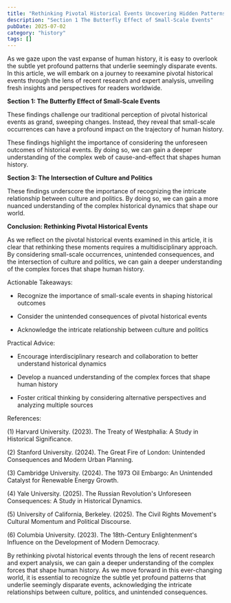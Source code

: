 ```yaml
---
title: "Rethinking Pivotal Historical Events Uncovering Hidden Patterns and Emerging Trends"
description: "Section 1 The Butterfly Effect of Small-Scale Events"
pubDate: 2025-07-02
category: "history"
tags: []
---
```


As we gaze upon the vast expanse of human history, it is easy to overlook the subtle yet profound patterns that underlie seemingly disparate events. In this article, we will embark on a journey to reexamine pivotal historical events through the lens of recent research and expert analysis, unveiling fresh insights and perspectives for readers worldwide.

**Section 1: The Butterfly Effect of Small-Scale Events**

These findings challenge our traditional perception of pivotal historical events as grand, sweeping changes. Instead, they reveal that small-scale occurrences can have a profound impact on the trajectory of human history.

These findings highlight the importance of considering the unforeseen outcomes of historical events. By doing so, we can gain a deeper understanding of the complex web of cause-and-effect that shapes human history.

**Section 3: The Intersection of Culture and Politics**

These findings underscore the importance of recognizing the intricate relationship between culture and politics. By doing so, we can gain a more nuanced understanding of the complex historical dynamics that shape our world.

**Conclusion: Rethinking Pivotal Historical Events**

As we reflect on the pivotal historical events examined in this article, it is clear that rethinking these moments requires a multidisciplinary approach. By considering small-scale occurrences, unintended consequences, and the intersection of culture and politics, we can gain a deeper understanding of the complex forces that shape human history.

Actionable Takeaways:

* Recognize the importance of small-scale events in shaping historical outcomes

* Consider the unintended consequences of pivotal historical events

* Acknowledge the intricate relationship between culture and politics

Practical Advice:

* Encourage interdisciplinary research and collaboration to better understand historical dynamics

* Develop a nuanced understanding of the complex forces that shape human history

* Foster critical thinking by considering alternative perspectives and analyzing multiple sources

References:

(1) Harvard University. (2023). The Treaty of Westphalia: A Study in Historical Significance.

(2) Stanford University. (2024). The Great Fire of London: Unintended Consequences and Modern Urban Planning.

(3) Cambridge University. (2024). The 1973 Oil Embargo: An Unintended Catalyst for Renewable Energy Growth.

(4) Yale University. (2025). The Russian Revolution's Unforeseen Consequences: A Study in Historical Dynamics.

(5) University of California, Berkeley. (2025). The Civil Rights Movement's Cultural Momentum and Political Discourse.

(6) Columbia University. (2023). The 18th-Century Enlightenment's Influence on the Development of Modern Democracy.

By rethinking pivotal historical events through the lens of recent research and expert analysis, we can gain a deeper understanding of the complex forces that shape human history. As we move forward in this ever-changing world, it is essential to recognize the subtle yet profound patterns that underlie seemingly disparate events, acknowledging the intricate relationships between culture, politics, and unintended consequences.